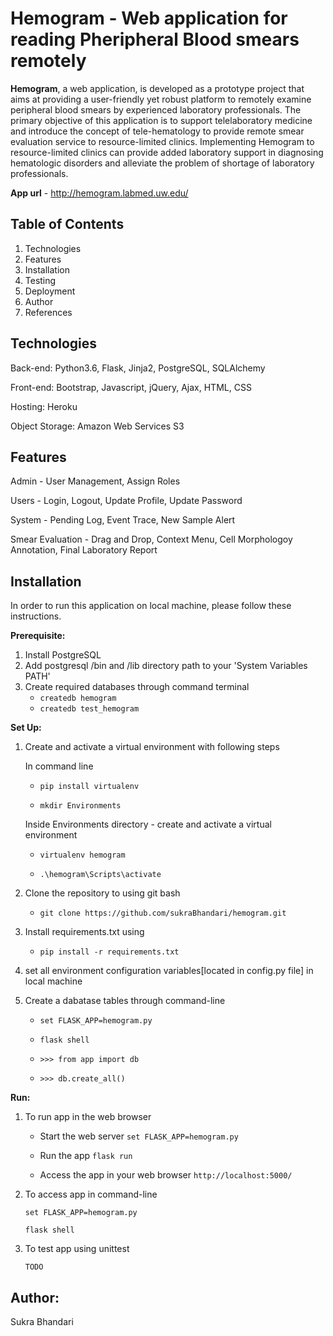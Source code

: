 Hemogram - Web application for reading Pheripheral Blood smears remotely
===

**Hemogram**, a web application, is developed as a prototype project that aims at providing a user-friendly yet robust platform to remotely examine peripheral blood smears by experienced laboratory professionals. The primary objective of this application is to support telelaboratory medicine and introduce the concept of tele-hematology to provide remote smear evaluation service to
resource-limited clinics. Implementing Hemogram to resource-limited clinics can provide added laboratory support in diagnosing
hematologic disorders and alleviate the problem of shortage of laboratory professionals.

**App url** - http://hemogram.labmed.uw.edu/

Table of Contents
---
1. Technologies
2. Features
3. Installation
4. Testing
5. Deployment
6. Author
7. References


Technologies
---
Back-end: Python3.6, Flask, Jinja2, PostgreSQL, SQLAlchemy

Front-end: Bootstrap, Javascript, jQuery, Ajax, HTML, CSS

Hosting: Heroku

Object Storage: Amazon Web Services S3

Features
---
Admin - User Management, Assign Roles

Users - Login, Logout, Update Profile, Update Password

System - Pending Log, Event Trace, New Sample Alert

Smear Evaluation - Drag and Drop, Context Menu, Cell Morphologoy Annotation, Final Laboratory Report

Installation
---
In order to run this application on local machine, please follow these instructions.

**Prerequisite:**
1. Install PostgreSQL
2. Add postgresql /bin and /lib directory path to your 'System Variables PATH'
3. Create required databases through command terminal
	* `createdb hemogram`
	* `createdb test_hemogram`


**Set Up:**	
1. Create and activate a virtual environment with following steps
	
	In command line 
	* `pip install virtualenv`
	
	* `mkdir Environments`

	Inside Environments directory - create and activate a virtual environment

	* `virtualenv hemogram`

	* `.\hemogram\Scripts\activate`

2. Clone the repository to using git bash

	* `git clone https://github.com/sukraBhandari/hemogram.git`

3. Install requirements.txt using

	* `pip install -r requirements.txt`

4. set all environment configuration variables[located in config.py file] in local machine

5. Create a dabatase tables through command-line
	
	* `set FLASK_APP=hemogram.py`

	* `flask shell`

	* `>>> from app import db`

	* `>>> db.create_all()`

**Run:**
1. To run app in the web browser

	  * Start the web server
		`set FLASK_APP=hemogram.py`

	  * Run the app
		`flask run`

	  * Access the app in your web browser
		`http://localhost:5000/`

2. To access app in command-line

	`set FLASK_APP=hemogram.py`

	`flask shell`



1. To test app using unittest

	`TODO`
	
**Author:**
---
Sukra Bhandari
